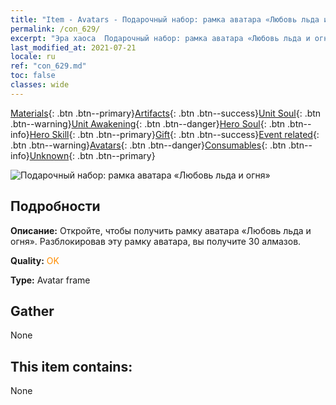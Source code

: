 ```yaml
---
title: "Item - Avatars - Подарочный набор: рамка аватара «Любовь льда и огня»"
permalink: /con_629/
excerpt: "Эра хаоса  Подарочный набор: рамка аватара «Любовь льда и огня»"
last_modified_at: 2021-07-21
locale: ru
ref: "con_629.md"
toc: false
classes: wide
---
```

 [Materials](/ItemsRU/){: .btn .btn--primary}[Artifacts](/ItemsRU/Artifacts/){: .btn .btn--success}[Unit Soul](/ItemsRU/UnitSoul/){: .btn .btn--warning}[Unit Awakening](/ItemsRU/UnitAwakening/){: .btn .btn--danger}[Hero Soul](/ItemsRU/HeroSoul/){: .btn .btn--info}[Hero Skill](/ItemsRU/HeroSkill/){: .btn .btn--primary}[Gift](/ItemsRU/Gift/){: .btn .btn--success}[Event related](/ItemsRU/Events/){: .btn .btn--warning}[Avatars](/ItemsRU/Avatars/){: .btn .btn--danger}[Consumables](/ItemsRU/Consumables/){: .btn .btn--info}[Unknown](/ItemsRU/Unknown/){: .btn .btn--primary}

 ![Подарочный набор: рамка аватара «Любовь льда и огня»](/images/t/i_907003.png)

## Подробности
 **Описание:** Откройте, чтобы получить рамку аватара «Любовь льда и огня». Разблокировав эту рамку аватара, вы получите 30 алмазов.

 **Quality:** <span style="color: #FF8C00">OK</span>

 **Type:** Avatar frame

## Gather

  None

## This item contains:

  None

